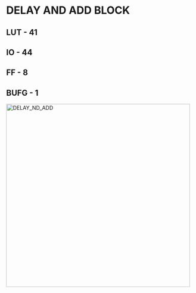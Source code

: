 # DELAY AND ADD BLOCK
## LUT - 41
## IO - 44
## FF - 8
## BUFG - 1
<img width="493" alt="DELAY_ND_ADD" src="https://user-images.githubusercontent.com/114016685/207399758-70d83fe5-cda0-4720-8e0b-c085d5a4e151.png">
